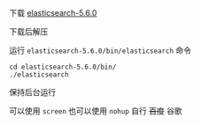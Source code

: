 下载 [elasticsearch-5.6.0](https://www.elastic.co/downloads/past-releases/elasticsearch-5-6-0)

下载后解压

运行 `elasticsearch-5.6.0/bin/elasticsearch` 命令

```shell
cd elasticsearch-5.6.0/bin/
./elasticsearch
```

保持后台运行

可以使用 `screen` 也可以使用 `nohup` 自行 <del>百度</del> 谷歌